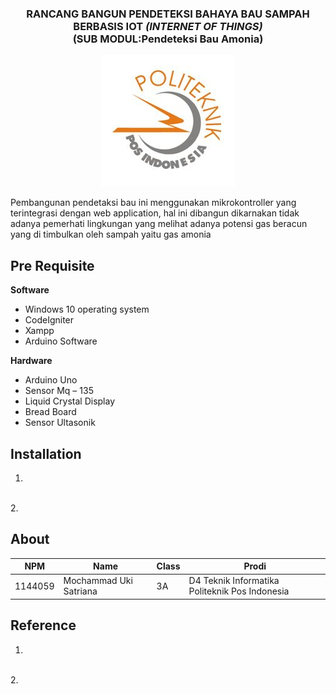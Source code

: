 <h3 align="center">RANCANG BANGUN PENDETEKSI BAHAYA BAU SAMPAH BERBASIS IOT <i>(INTERNET OF THINGS)</i> <br> (SUB MODUL:Pendeteksi Bau Amonia)</h3>
<p align="center">
  <img src="img/logo.JPG">
</p>
Pembangunan pendetaksi bau ini menggunakan mikrokontroller yang terintegrasi dengan web application, hal ini dibangun dikarnakan tidak adanya pemerhati lingkungan yang melihat adanya potensi gas beracun yang di timbulkan oleh sampah yaitu gas amonia 

## Pre Requisite
**Software**
* Windows 10 operating system
* CodeIgniter
* Xampp 
* Arduino Software 

**Hardware**
* Arduino Uno
* Sensor Mq – 135
* Liquid Crystal Display
* Bread Board
* Sensor Ultasonik


## Installation
1.
<br>
2.

## About

NPM| Name| Class | Prodi
------------ | ------------- | ------------- | -------------
1144059| Mochammad Uki Satriana | 3A| D4 Teknik Informatika Politeknik Pos Indonesia

## Reference
1.
<br>
2.
